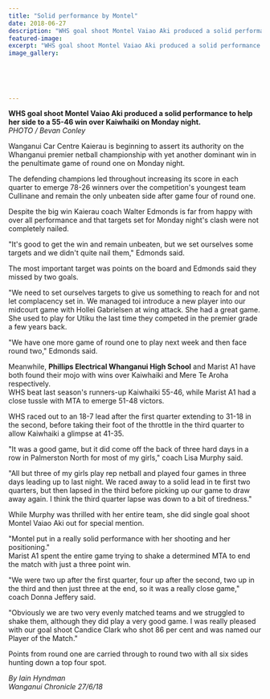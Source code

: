 ```yaml
---
title: "Solid performance by Montel"
date: 2018-06-27
description: "WHS goal shoot Montel Vaiao Aki produced a solid performance to help her side to a 55-46 win over Kaiwhaiki..."
featured-image: 
excerpt: "WHS goal shoot Montel Vaiao Aki produced a solid performance to help her side to a 55-46 win over Kaiwhaiki."
image_gallery:
    
    
    
    
    
---
```


<p><span><strong>WHS goal shoot Montel Vaiao Aki produced a solid performance to help her side to a 55-46 win over Kaiwhaiki on Monday night.</strong> <br /><em>PHOTO / Bevan Conley</em></span></p>
<p class="element element-paragraph">Wanganui Car Centre Kaierau is beginning to assert its authority on the Whanganui premier netball championship with yet another dominant win in the penultimate game of round one on Monday night.</p>
<p class="element element-paragraph">The defending champions led throughout increasing its score in each quarter to emerge 78-26 winners over the competition's youngest team Cullinane and remain the only unbeaten side after game four of round one.</p>
<p class="element element-paragraph">Despite the big win Kaierau coach Walter Edmonds is far from happy with over all performance and that targets set for Monday night's clash were not completely nailed.</p>
<p class="element element-paragraph">"It's good to get the win and remain unbeaten, but we set ourselves some targets and we didn't quite nail them," Edmonds said.</p>
<p class="element element-paragraph">The most important target was points on the board and Edmonds said they missed by two goals.</p>
<p class="element element-paragraph">"We need to set ourselves targets to give us something to reach for and not let complacency set in. We managed toi introduce a new player into our midcourt game with Hollei Gabrielsen at wing attack. She had a great game. She used to play for Utiku the last time they competed in the premier grade a few years back.</p>
<p class="element element-paragraph">"We have one more game of round one to play next week and then face round two," Edmonds said.</p>
<p class="element element-paragraph">Meanwhile, <strong>Phillips Electrical Whanganui High School</strong> and Marist A1 have both found their mojo with wins over Kaiwhaiki and Mere Te Aroha respectively.<br />WHS beat last season's runners-up Kaiwhaiki 55-46, while Marist A1 had a close tussle with MTA to emerge 51-48 victors.</p>
<p class="element element-paragraph">WHS raced out to an 18-7 lead after the first quarter extending to 31-18 in the second, before taking their foot of the throttle in the third quarter to allow Kaiwhaiki a glimpse at 41-35.</p>
<p class="element element-paragraph">"It was a good game, but it did come off the back of three hard days in a row in Palmerston North for most of my girls," coach Lisa Murphy said.</p>
<p class="element element-paragraph">"All but three of my girls play rep netball and played four games in three days leading up to last night. We raced away to a solid lead in te first two quarters, but then lapsed in the third before picking up our game to draw away again. I think the third quarter lapse was down to a bit of tiredness."</p>
<p class="element element-paragraph">While Murphy was thrilled with her entire team, she did single goal shoot Montel Vaiao Aki out for special mention.</p>
<p class="element element-paragraph">"Montel put in a really solid performance with her shooting and her positioning."<br />Marist A1 spent the entire game trying to shake a determined MTA to end the match with just a three point win.</p>
<p class="element element-paragraph">"We were two up after the first quarter, four up after the second, two up in the third and then just three at the end, so it was a really close game," coach Donna Jeffery said.</p>
<p class="element element-paragraph">"Obviously we are two very evenly matched teams and we struggled to shake them, although they did play a very good game. I was really pleased with our goal shoot Candice Clark who shot 86 per cent and was named our Player of the Match."</p>
<p class="element element-paragraph">Points from round one are carried through to round two with all six sides hunting down a top four spot.</p>
<p><span><em>By Iain Hyndman<br />Wanganui Chronicle 27/6/18</em></span></p>

